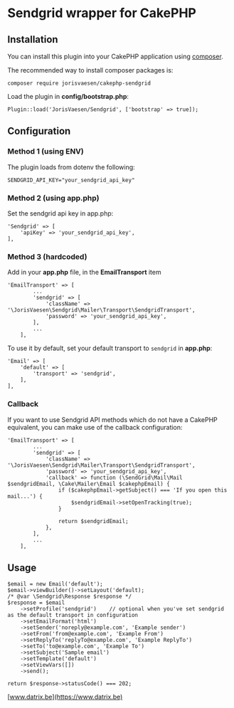 # Sendgrid wrapper for CakePHP


## Installation

You can install this plugin into your CakePHP application using [composer](http://getcomposer.org).

The recommended way to install composer packages is:

```
composer require jorisvaesen/cakephp-sendgrid
```

Load the plugin in __config/bootstrap.php__:
```
Plugin::load('JorisVaesen/Sendgrid', ['bootstrap' => true]);
```

## Configuration

### Method 1 (using ENV)

The plugin loads from dotenv the following:
```
SENDGRID_API_KEY="your_sendgrid_api_key"
```

### Method 2 (using app.php)

Set the sendgrid api key in app.php:
```
'Sendgrid' => [
    'apiKey' => 'your_sendgrid_api_key',
],
```

### Method 3 (hardcoded)

Add in your __app.php__ file, in the __EmailTransport__ item

```
'EmailTransport' => [
        ...
        'sendgrid' => [
            'className' => '\JorisVaesen\Sendgrid\Mailer\Transport\SendgridTransport',
            'password' => 'your_sendgrid_api_key',
        ],
        ...
    ],
```

To use it by default, set your default transport to `sendgrid` in __app.php__:
```
'Email' => [
    'default' => [
        'transport' => 'sendgrid',
    ],
],
```

### Callback

If you want to use Sendgrid API methods which do not have a CakePHP equivalent, you can make use of the callback configuration:
```
'EmailTransport' => [
        ...
        'sendgrid' => [
            'className' => '\JorisVaesen\Sendgrid\Mailer\Transport\SendgridTransport',
            'password' => 'your_sendgrid_api_key',
            'callback' => function (\SendGrid\Mail\Mail $sendgridEmail, \Cake\Mailer\Email $cakephpEmail) {
                if ($cakephpEmail->getSubject() === 'If you open this mail...') {
                    $sendgridEmail->setOpenTracking(true);
                }
                
                return $sendgridEmail;
            },
        ],
        ...
    ],
```

## Usage

```
$email = new Email('default');
$email->viewBuilder()->setLayout('default);
/* @var \Sendgrid\Response $response */
$response = $email
    ->setProfile('sendgrid')    // optional when you've set sendgrid as the default transport in configuration
    ->setEmailFormat('html')
    ->setSender('noreply@example.com', 'Example sender')
    ->setFrom('from@example.com', 'Example From')
    ->setReplyTo('replyTo@example.com', 'Example ReplyTo')
    ->setTo('to@example.com', 'Example To')
    ->setSubject('Sample email')
    ->setTemplate('default')
    ->setViewVars([])
    ->send();
    
return $response->statusCode() === 202;
```

[www.datrix.be](https://www.datrix.be)
